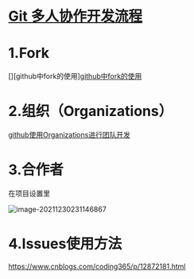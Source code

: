 # [Git 多人协作开发流程](https://segmentfault.com/a/1190000013059664)

# 1.Fork

[][github中fork的使用][github中fork的使用](https://www.cnblogs.com/patchouli/p/6511251.html)

# 2.组织（Organizations）

[github使用Organizations进行团队开发](https://blog.csdn.net/PTtaoge/article/details/70161418)

# 3.合作者

在项目设置里

![image-20211230231146867](D:/Typora/img/image-20211230231146867.png)

# 4.Issues使用方法

https://www.cnblogs.com/coding365/p/12872181.html

